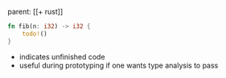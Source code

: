 parent: [[+ rust]]

```rust
fn fib(n: i32) -> i32 {
    todo!()
}
```

- indicates unfinished code
- useful during prototyping if one wants type analysis to pass
